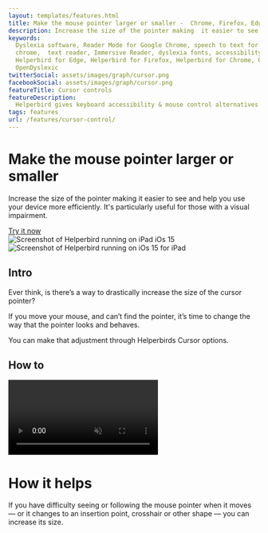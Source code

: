 ```yaml
---
layout: templates/features.html
title: Make the mouse pointer larger or smaller -  Chrome, Firefox, Edge, iPhone, iPad 
description: Increase the size of the pointer making  it easier to see and help you use your device more efficiently. It's particularly useful for those with a visual impairment. 
keywords:
  Dyslexia software, Reader Mode for Google Chrome, speech to text for chrome, Text to speech for
  chrome,  text reader, Immersive Reader, dyslexia fonts, accessibility software, dyslexia software,
  Helperbird for Edge, Helperbird for Firefox, Helperbird for Chrome, Opendyslexic for Chrome,
  OpenDyslexic
twitterSocial: assets/images/graph/cursor.png
facebookSocial: assets/images/graph/cursor.png
featureTitle: Cursor controls
featureDescription:
  Helperbird gives keyboard accessibility & mouse control alternatives for Google Chrome
tags: features
url: /features/cursor-control/
---
```




<div class="pt-10 bg-gray-900 sm:pt-16 sm:pb-16 lg:pt-24 lg:pb-16 lg:overflow-hidden">
  <div class="mx-auto max-w-7xl lg:px-8 pb-16">
    <div class="lg:grid lg:grid-cols-2 lg:gap-8">
      <div
        class="mx-auto max-w-md px-4 sm:max-w-2xl sm:px-6 sm:text-center lg:px-0 lg:text-left lg:flex lg:items-center"
      >
        <div class="lg:py-24">
          <h1
            class="mt-4 mb-6 text-4xl tracking-tight font-extrabold text-white sm:mt-5 sm:text-6xl lg:mt-6 xl:text-6xl"
          >
            <span class="block">Make the mouse pointer larger or smaller</span> </h1>
					<p class="mt-3 max-w-md mx-auto text-base text-white sm:text-lg md:mt-5 md:text-xl md:max-w-3xl">
    Increase the size of the pointer making  it easier to see and help you use your device more efficiently. It's particularly useful for those with a visual impairment. 
          </p>
          <div class="mt-10 sm:mt-12">
            <div class="sm:max-w-xl sm:mx-auto lg:mx-0">
              <div class="sm:flex">
                <a
                  href="/pricing"
                  target="_blank"
                  class="btn btn-accent"
                  >Try it now</a
                >
              </div>
            </div>
          </div>
        </div>
      </div>
      <div class="mt-12 -mb-16 sm:-mb-48 lg:m-0 lg:relative">
        <div
          class="mx-auto max-w-md px-4 sm:max-w-2xl sm:px-6 lg:max-w-none lg:px-0"
        >
          <div class="ipadiphone">
            <div class="ipadiphone-iphone">
              <div class="mask mask__noimage">
                <img
                  alt="Screenshot of Helperbird running on iPad iOs 15"
                  src="/assets/images/products/ipad-iphone/helperbird-running-on-iphone.png"
                  class="mask-img"
                />
              </div>
            </div>
            <div class="ipadiphone-ipad launchaco-builder-hoverable">
              <div class="mask mask__noimage">
                <img
                  alt="Screenshot of Helperbird running on iOs 15 for iPad"
                  src="/assets/images/products/ipad-iphone/helperbirds-iphone-app-running.png"
                  class="mask-img"
                />
              </div>
            </div>
          </div>
        </div>
      </div>
    </div>
  </div>
</div>



<div class="relative py-16 overflow-hidden">
  <div class="relative px-4 sm:px-6 lg:px-8">
    <div class="mt-6 prose prose-pink prose-lg mx-auto">

<div class="mt-16 mx-auto max-w-7xl px-4 sm:mt-24 sm:px-6 bg-gray-50 rounded-lg p-6 dark:bg-gray-800 dark:highlight-white/5">





## Intro

Ever think, is there’s a way to drastically increase the size of the cursor pointer?

If you move your mouse, and can’t find the pointer, it’s time to change the way that the pointer
looks and behaves.

You can make that adjustment through Helperbirds Cursor options.

</div>

<div class="mt-16 mx-auto max-w-7xl px-4 sm:mt-24 sm:px-6 bg-gray-50 rounded-lg p-6 dark:bg-gray-800 dark:highlight-white/5">

## How to

<video autoplay="autoplay" class="relative rounded-lg shadow-lg" control="control" loop="loop" muted="muted" playsinline="playsinline"><source src="/assets/videos/home.webm" type="video/webm"><source src="/assets/videos/home.mp4" type="video/mp4"></video>


</div>

<div class="mt-16 mx-auto max-w-7xl px-4 sm:mt-24 sm:px-6 bg-gray-50 rounded-lg p-6 dark:bg-gray-800 dark:highlight-white/5">

# How it helps

If you have difficulty seeing or following the mouse pointer when it moves — or it changes to an
insertion point, crosshair or other shape — you can increase its size.



 </div>
  </div>
</div>